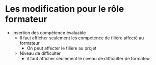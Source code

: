 # Les modification pour le  rôle formateur 

- Insertion des compétence évaluable 
  - Il faut afficher seulement les compétence de filière affecté au formateur
    - On peut affecter le filière au projet
  - Niveau de difficulter 
    - il faut afficher seulement le niveau de difficulter de formateur
